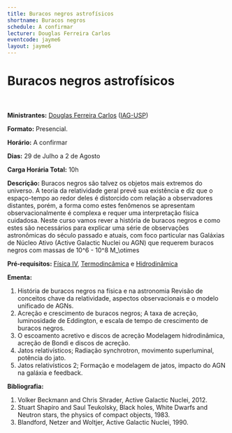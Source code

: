```yaml
---
title: Buracos negros astrofísicos
shortname: Buracos negros
schedule: A confirmar
lecturer: Douglas Ferreira Carlos
eventcode: jayme6
layout: jayme6
---
```

# Buracos negros astrofísicos <br><br>

**Ministrantes:** [Douglas Ferreira Carlos](http://lattes.cnpq.br/0502625319203084) ([IAG-USP](https://www.iag.usp.br/))

**Formato:** Presencial.

**Horário:** A confirmar

**Dias:** 29 de Julho a 2 de Agosto

**Carga Horária Total:** 10h

**Descrição:**  Buracos negros são talvez os objetos mais extremos do universo. A teoria da relatividade
geral prevê sua existência e diz que o espaço-tempo ao redor deles é distorcido com
relação a observadores distantes, porém, a forma como estes fenômenos se apresentam
observacionalmente é complexa e requer uma interpretação física cuidadosa. Neste curso
vamos rever a história de buracos negros e como estes são necessários para explicar uma
série de observações astronômicas do século passado e atuais, com foco particular nas
Galáxias de Núcleo Ativo (Active Galactic Nuclei ou AGN) que requerem buracos negros
com massas de 10^6 - 10^8 M_\otimes

**Pré-requisitos:** [Física IV](https://uspdigital.usp.br/jupiterweb/obterDisciplina?sgldis=4302212&verdis=1), [Termodincâmica](https://uspdigital.usp.br/jupiterweb/obterDisciplina?sgldis=4302308&verdis=1) e [Hidrodinâmica]()

**Ementa:** 

1. História de buracos negros na física e na astronomia Revisão de conceitos chave da relatividade, aspectos observacionais e o modelo unificado de AGNs.
2. Acreção e crescimento de buracos negros; A taxa de acreção, luminosidade de Eddington, e escala de tempo de crescimento de buracos negros.
3. O escoamento acretivo e discos de acreção Modelagem hidrodinâmica, acreção de Bondi e discos de acreção.
4. Jatos relativísticos; Radiação synchrotron, movimento superluminal, potência do jato.
5. Jatos relativísticos 2; Formação e modelagem de jatos, impacto do AGN na galáxia e feedback.

**Bibliografia:**

1. Volker Beckmann and Chris Shrader, Active Galactic Nuclei, 2012.
2. Stuart Shapiro and Saul Teukolsky, Black holes, White Dwarfs and Neutron stars, the physics of compact objects, 1983.
3. Blandford, Netzer and Woltjer, Active Galactic Nuclei, 1990.
